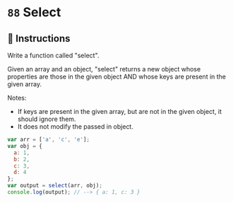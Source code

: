 # `88` Select

## 📝 Instructions

Write a function called "select".

Given an array and an object, "select" returns a new object whose properties are those in the given object AND whose keys are present in the given array. 

Notes:
* If keys are present in the given array, but are not in the given object, it should ignore them. 
* It does not modify the passed in object.

```js
var arr = ['a', 'c', 'e'];
var obj = {
  a: 1,
  b: 2,
  c: 3,
  d: 4
};
var output = select(arr, obj);
console.log(output); // --> { a: 1, c: 3 }
```